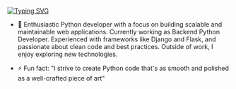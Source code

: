 [![Typing SVG](https://readme-typing-svg.demolab.com/?lines=Hi,+This+is+Haneen+Hamchou;Web+Python+Engineer)](https://git.io/typing-svg)

- 👀 Enthusiastic Python developer with a focus on building scalable and maintainable web applications.
      Currently working as Backend Python Developer. Experienced with frameworks like Django and Flask,
      and passionate about clean code and best practices.
      Outside of work, I enjoy exploring new technologies.

- ⚡ Fun fact: "I strive to create Python code that's as smooth and polished as a well-crafted piece of art"

<!---
HaneenHamchou/HaneenHamchou is a ✨ special ✨ repository because its `README.md` (this file) appears on your GitHub profile.

--->
